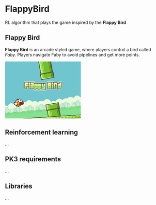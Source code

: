 # FlappyBird
RL algorithm that plays the game inspired by the **Flappy Bird**

## Flappy Bird

**Flappy Bird** is an arcade styled game, where players control a bird called *Faby*. Players navigate Faby to avoid pipelines and get more points.

<img src="./assets/flappy-bird.jpeg" width="250">

## Reinforcement learning
...

## PK3 requirements
...

## Libraries
...
